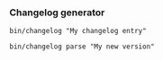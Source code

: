 ### Changelog generator


```
bin/changelog "My changelog entry"
```

```
bin/changelog parse "My new version"
```
